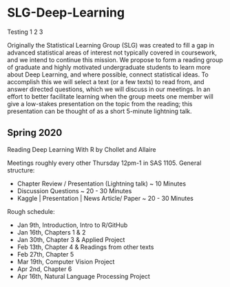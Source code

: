 # SLG-Deep-Learning

Testing 1 2 3

Originally the Statistical Learning Group (SLG) was created to fill a gap in advanced statistical areas of interest not typically covered in coursework, and we intend to continue this mission. We propose to form a reading group of graduate and highly motivated undergraduate students to learn more about Deep Learning, and where possible, connect statistical ideas. To accomplish this we will select a text (or a few texts) to read from, and answer directed questions, which we will discuss in our meetings. In an effort to better facilitate learning when the group meets one member will give a low-stakes presentation on the topic from the reading; this presentation can be thought of as a short 5-minute lightning talk. 


## Spring 2020  

Reading Deep Learning With R by Chollet and Allaire

Meetings roughly every other Thursday 12pm-1 in SAS 1105.  General structure:  

- Chapter Review / Presentation (Lightning talk) ~ 10 Minutes  
- Discussion Questions ~ 20 - 30 Minutes  
- Kaggle | Presentation | News Article/ Paper ~ 20 - 30 Minutes  

Rough schedule:  

- Jan 9th, Introduction, Intro to R/GitHub 
- Jan 16th, Chapters 1 & 2
- Jan 30th, Chapter 3 & Applied Project
- Feb 13th, Chapter 4 & Readings from other texts
- Feb 27th, Chapter 5
- Mar 19th, Computer Vision Project
- Apr 2nd, Chapter 6
- Apr 16th, Natural Language Processing Project  
